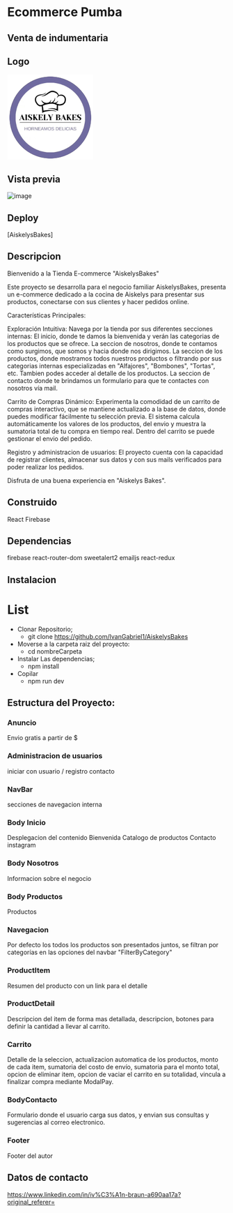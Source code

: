 # Ecommerce Pumba

## Venta de indumentaria

## Logo

![image](/src/assets/Logo.png)

## Vista previa

![image](/src/assets/Gif-ecommerce-react.gif)

## Deploy

[AiskelysBakes]

## Descripcion

Bienvenido a la Tienda E-commerce "AiskelysBakes"

Este proyecto se desarrolla para el negocio familiar AiskelysBakes, presenta un e-commerce dedicado a la cocina de Aiskelys para presentar sus productos, conectarse con sus clientes y hacer pedidos online.

Características Principales:

Exploración Intuitiva:
Navega por la tienda por sus diferentes secciones internas:
El inicio, donde te damos la bienvenida y verán las categorias de los productos que se ofrece.
La seccion de nosotros, donde te contamos como surgimos, que somos y hacia donde nos dirigimos.
La seccion de los productos, donde mostramos todos nuestros productos o filtrando por sus categorias internas especializadas en "Alfajores", "Bombones", "Tortas", etc. Tambien podes acceder al detalle de los productos.
La seccion de contacto donde te brindamos un formulario para que te contactes con nosotros vía mail.

Carrito de Compras Dinámico:
Experimenta la comodidad de un carrito de compras interactivo, que se mantiene actualizado a la base de datos, donde puedes modificar fácilmente tu selección previa. El sistema calcula automáticamente los valores de los productos, del envio y muestra la sumatoria total de tu compra en tiempo real. Dentro del carrito se puede gestionar el envio del pedido.

Registro y administracion de usuarios:
El proyecto cuenta con la capacidad de registrar clientes, almacenar sus datos y con sus mails verificados para poder realizar los pedidos.

Disfruta de una buena experiencia en "Aiskelys Bakes".

## Construido

React
Firebase

## Dependencias

firebase
react-router-dom
sweetalert2
emailjs
react-redux

## Instalacion

# List

- Clonar Repositorio;
  - git clone https://github.com/IvanGabriel1/AiskelysBakes
- Moverse a la carpeta raiz del proyecto:
  - cd nombreCarpeta
- Instalar Las dependencias;
  - npm install
- Copilar
  - npm run dev

## Estructura del Proyecto:

### Anuncio

Envio gratis a partir de $

### Administracion de usuarios

iniciar con usuario / registro
contacto

### NavBar

secciones de navegacion interna

### Body Inicio

Desplegacion del contenido
Bienvenida
Catalogo de productos
Contacto instagram

### Body Nosotros

Informacion sobre el negocio

### Body Productos

Productos

### Navegacion

Por defecto los todos los productos son presentados juntos, se filtran por categorías en las opciones del navbar "FilterByCategory"

### ProductItem

Resumen del producto con un link para el detalle

### ProductDetail

Descripcion del item de forma mas detallada, descripcion, botones para definir la cantidad a llevar al carrito.

### Carrito

Detalle de la seleccion, actualizacion automatica de los productos, monto de cada item, sumatoria del costo de envío, sumatoria para el monto total, opcion de eliminar item, opcion de vaciar el carrito en su totalidad, vincula a finalizar compra mediante ModalPay.

### BodyContacto

Formulario donde el usuario carga sus datos, y envian sus consultas y sugerencias al correo electronico.

### Footer

Footer del autor

## Datos de contacto

https://www.linkedin.com/in/iv%C3%A1n-braun-a690aa17a?original_referer=
